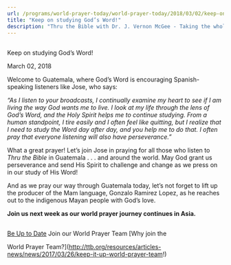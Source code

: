```yaml
---
url: /programs/world-prayer-today/world-prayer-today/2018/03/02/keep-on-studying-god-s-word!
title: "Keep on studying God’s Word!"
description: "Thru the Bible with Dr. J. Vernon McGee - Taking the whole Word to the whole world"
---
```







## 
 Keep on studying God’s Word!


March 02, 2018




Welcome to Guatemala, where God’s Word is encouraging Spanish-speaking listeners like Jose, who says:


*“As I listen to your broadcasts, I continually examine my heart to see if I am living the way God wants me to live. I look at my life through the lens of God’s Word, and the Holy Spirit helps me to continue studying. From a human standpoint, I tire easily and I often feel like quitting, but I realize that I need to study the Word day after day, and you help me to do that. I often pray that everyone listening will also have perseverance.”*


What a great prayer! Let’s join Jose in praying for all those who listen to *Thru the Bible* in Guatemala . . . and around the world. May God grant us perseverance and send His Spirit to challenge and change as we press on in our study of His Word!


And as we pray our way through Guatemala today, let’s not forget to lift up the producer of the Mam language, Gonzalo Ramirez Lopez, as he reaches out to the indigenous Mayan people with God’s love. 


**Join us next week as our world prayer journey continues in Asia.**







## 




[Be Up to Date](http://feeds.feedburner.com/WorldPrayerToday "World Prayer Today RSS Feed")
Join our World Prayer Team
[Why join the  

World Prayer Team?](http://ttb.org/resources/articles-news/news/2017/03/26/keep-it-up-world-prayer-team!)




